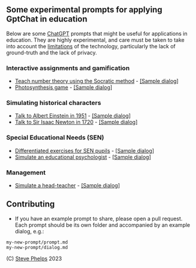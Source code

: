 
## Some experimental prompts for applying GptChat in education

Below are some [ChatGPT](https://chat.openai.com/) prompts that might be useful for applications in education.  They are highly experimental, and care must be taken to take into account the [limitations](https://www.listendata.com/2022/12/limitations-of-ChatGPT.html) of the technology, particularly the lack of ground-truth and the lack of privacy.

### Interactive assignments and gamification

- [Teach number theory using the Socratic method](socratic-number-theory/prompt.md) - [[Sample dialog]](socratic-number-theory/dialog.md)
- [Photosynthesis game](photosynthesis-simulator/prompt.md) - [[Sample dialog]](photosynthesis-simulator/dialog.md)

### Simulating historical characters

- [Talk to Albert Einstein in 1951](albert-einstein/prompt.md) - [[Sample dialog]](albert-einstein/dialog.md)
- [Talk to Sir Isaac Newton in 1720](isaac-newton/prompt.md) - [[Sample dialog]](isaac-newton/dialog.md)

### Special Educational Needs (SEN)

- [Differentiated exercises for SEN pupils](autism-maths/prompt.md) - [[Sample dialog]](autism-maths/dialog.md)
- [Simulate an educational psychologist](ed-psych/prompt.md) - [[Sample dialog]](ed-psych/dialog.md)

### Management

- [Simulate a head-teacher](head-teacher/prompt.md) - [[Sample dialog]](head-teacher/dialog.md)

## Contributing

- If you have an example prompt to share, please open a pull request.  Each prompt should be its own folder and accompanied by an example dialog, e.g.:

~~~
my-new-prompt/prompt.md
my-new-prompt/dialog.md
~~~

(C) [Steve Phelps](https://sphelps.net) 2023
